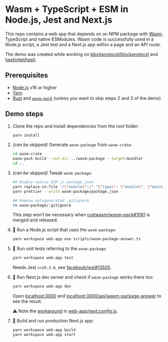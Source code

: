# Wasm + TypeScript + ESM in Node.js, Jest and Next.js

This repo contains a web app that depends on an NPM package with [Wasm](https://webassembly.org/), TypeScript and native ESModules.
Wasm code is successfully used in a Node.js script, a Jest test and a Next.js app within a page and an API route.

The demo was created while working on [blockprotocol/blockprotocol](https://github.com/blockprotocol/blockprotocol) and [hashintel/hash](https://github.com/hashintel/hash).

## Prerequisites

- [Node.js](https://nodejs.org/en/) v16 or higher
- [Yarn](https://yarnpkg.com/)
- [Rust](https://www.rust-lang.org/tools/install) and [`wasm-pack`](https://rustwasm.github.io/wasm-pack/installer/) (unless you want to skip steps 2 and 3 of the demo)

## Demo steps

1.  Clone the repo and install dependencies from the root folder:

    ```sh
    yarn install
    ```

1.  _(can be skipped)_ Generate `wasm-package` from `wasm-crate`:

    ```sh
    cd wasm-crate
    wasm-pack build --out-dir ../wasm-package --target=bundler
    cd ..
    ```

1.  _(can be skipped)_ Tweak `wasm-package`:

    ```sh
    ## Enable native ESM in package.json
    yarn replace-in-file "/\"module\":/" "\"type\": \"module\", \"main\":" wasm-package/package.json --isRegex
    yarn prettier --write wasm-package/package.json

    ## Remove autogenerated .gitignore
    rm wasm-package/.gitignore
    ```

    This step won’t be necessary when [rustwasm/wasm-pack#1061](https://github.com/rustwasm/wasm-pack/pull/1061) is merged and released.

1.  🎉 Run a Node.js script that uses the `wasm-package`:

    ```sh
    yarn workspace web-app exe scripts/wasm-package-answer.ts
    ```

1.  🎉 Run unit tests referring to the `wasm-package`:

    ```sh
    yarn workspace web-app test
    ```

    Needs Jest `>=29.3.0`, see [facebook/jest#13505](https://github.com/facebook/jest/pull/13505).

1.  🎉 Run Next.js dev server and check if `wasm-package` works there too:

    ```sh
    yarn workspace web-app dev
    ```

    Open [localhost:3000](http://localhost:3000) and [localhost:3000/api/wasm-package-answer](http://localhost:3000/api/wasm-package-answer) to see the result.

    ⚠️ Note the [workaround](https://github.com/vercel/next.js/issues/29362#issuecomment-971377869) in [web-app/next.config.js](web-app/next.config.js).

1.  🎉 Build and run production Next.js app:

    ```sh
    yarn workspace web-app build
    yarn workspace web-app start
    ```
